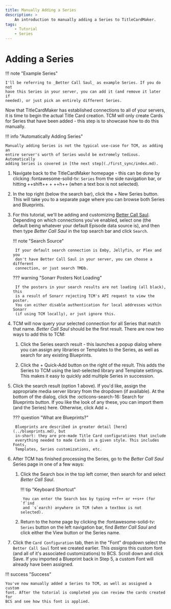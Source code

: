 ```yaml
---
title: Manually Adding a Series
description: >
    An introduction to manually adding a Series to TitleCardMaker.
tags:
    - Tutorial
    - Series
---
```


# Adding a Series


!!! note "Example Series"

    I'll be referring to _Better Call Saul_ as example Series. If you do not
    have this Series in your server, you can add it (and remove it later if
    needed), or just pick an entirely different Series.

Now that TitleCardMaker has established connections to all of your servers, it
is time to begin the actual Title Card creation. TCM will only create Cards for
Series that have been added - this step is to showcase how to do this manually.

!!! info "Automatically Adding Series"

    Manually adding Series is not the typical use-case for TCM, as adding an
    entire server's worth of Series would be extremely tedious. Automatically
    adding Series is covered in [the next step](./first_sync/index.md).

1. Navigate back to the TitleCardMaker homepage - this can be done by clicking
:fontawesome-solid-tv: `Series` from the side navigation bar, or hitting
++shift++ + ++h++ (when a text box is not selected).

2. In the top right (below the search bar), click the
<span class="example md-button">+ New Series</span> button. This will take you
to a separate page where you can browse both Series and Blueprints.

3. For this tutorial, we'll be adding and customizing
[Better Call Saul](https://www.themoviedb.org/tv/60059-better-call-saul).
Depending on which connections you've enabled, select one (the default being
whatever your default Episode data source is), and then then type _Better Call
Saul_ in the top search bar and click `Search`.

    !!! note "Search Source"

        If your default search connection is Emby, Jellyfin, or Plex and you
        don't have Better Call Saul in your server, you can choose a different
        connection, or just search TMDb.

    ??? warning "Sonarr Posters Not Loading"

        If the posters in your search results are not loading (all black), this
        is a result of Sonarr rejecting TCM's API request to view the poster.
        You can either disable authentication for local addresses within Sonarr
        (if using TCM locally), or just ignore this.

4. TCM will now query your selected connection for all Series that match that
name. _Better Call Saul_ should be the first result. There are now two ways to
add this to TCM:

    1. Click the Series search result - this launches a popup dialog where you
    can assign any libraries or Templates to the Series, as well as search for
    any existing Blueprints.

    2. Click the <span class="example md-button">+ Quick-Add</span> button on
    the right of the result. This adds the Series to TCM using the last-selected
    library and Template settings. This makes it easy to quickly add multiple
    Series in succession.

5. Click the search result (option 1 above). If you'd like, assign the
appropriate media server library from the dropdown (if available). At the bottom
of the dialog, click the <span class="example md-button">:octicons-search-16:
Search for Blueprints</span> button. If you like the look of any these, you can
import them (and the Series) here. Otherwise, click
<span class="example md-button">Add +</span>.

    ??? question "What are Blueprints?"

        Blueprints are described in greater detail [here](../blueprints.md), but
        in-short: they are pre-made Title Card configurations that include
        everything needed to made Cards in a given style. This includes Fonts,
        Templates, Series customizations, etc.

6. After TCM has finished processing the Series, go to the _Better Call Saul_
Series page in one of a few ways:

    1. Click the Search box in the top left corner, then search for and select
    _Better Call Saul_.

        !!! tip "Keyboard Shortcut"

            You can enter the Search box by typing ++f++ or ++s++ (for `f`ind
            and `s`earch) anywhere in TCM (when a textbox is not selected).
    
    2. Return to the home page by clicking the :fontawesome-solid-tv: `Series`
    button on the left navigation bar, find _Better Call Saul_ and click either
    the <span class="example md-button">View</span> button or the Series name.

7. Click the `Card Configuration` tab, then in the "Font" dropdown select the
`Better Call Saul` font we created earlier. This _assigns_ this custom font (and
all of it's associated customizations) to BCS. Scroll down and click
<span class="example md-button">Save</span>. If you imported a Blueprint back in
Step 5, a custom Font will already have been assigned.

!!! success "Success"

    You've now manually added a Series to TCM, as well as assigned a custom
    font. After the tutorial is completed you can review the cards created for
    BCS and see how this font is applied.

